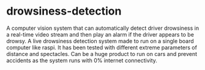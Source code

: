 # drowsiness-detection
 A computer vision system that can automatically detect driver drowsiness in a real-time video stream and then play an alarm if the driver appears to be drowsy.
A live drowsiness detection system made to run on a single board computer like raspi. It has been tested with different extreme parameters of distance and spectacles. Can be a huge product to run on cars and prevent accidents as the system runs with 0% internet connectivity.
